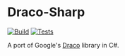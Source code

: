 # Draco-Sharp

[![Build](https://github.com/b3zaleel/draco-sharp/actions/workflows/build.yaml/badge.svg)](https://github.com/b3zaleel/draco-sharp/actions/workflows/build.yaml)
[![Tests](https://github.com/b3zaleel/draco-sharp/actions/workflows/test.yaml/badge.svg)](https://github.com/b3zaleel/draco-sharp/actions/workflows/test.yaml)

A port of Google's [Draco](https://github.com/google/draco) library in C#.
